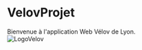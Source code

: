 # VelovProjet
Bienvenue à l'application Web Vélov de Lyon.  
![LogoVelov](https://upload.wikimedia.org/wikipedia/fr/0/08/Logo_Velov.gif)
